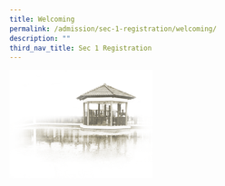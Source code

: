 ```yaml
---
title: Welcoming
permalink: /admission/sec-1-registration/welcoming/
description: ""
third_nav_title: Sec 1 Registration
---
```





<img src="/images/pavilion.png" style="width:50%">